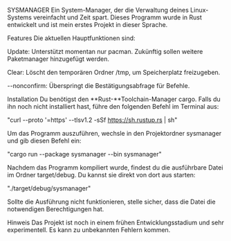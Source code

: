 SYSMANAGER
Ein System-Manager, der die Verwaltung deines Linux-Systems vereinfacht und Zeit spart. Dieses Programm wurde in Rust entwickelt und ist mein erstes Projekt in dieser Sprache.

Features
Die aktuellen Hauptfunktionen sind:

Update: Unterstützt momentan nur pacman. Zukünftig sollen weitere Paketmanager hinzugefügt werden.

Clear: Löscht den temporären Ordner /tmp, um Speicherplatz freizugeben.

--nonconfirm: Überspringt die Bestätigungsabfrage für Befehle.

Installation
Du benötigst den **Rust-**Toolchain-Manager cargo. Falls du ihn noch nicht installiert hast, führe den folgenden Befehl im Terminal aus:

"curl --proto '=https' --tlsv1.2 -sSf https://sh.rustup.rs | sh"

Um das Programm auszuführen, wechsle in den Projektordner sysmanager und gib diesen Befehl ein:

"cargo run --package sysmanager --bin sysmanager"

Nachdem das Programm kompiliert wurde, findest du die ausführbare Datei im Ordner target/debug. Du kannst sie direkt von dort aus starten:

"./target/debug/sysmanager"

Sollte die Ausführung nicht funktionieren, stelle sicher, dass die Datei die notwendigen Berechtigungen hat.

Hinweis
Das Projekt ist noch in einem frühen Entwicklungsstadium und sehr experimentell. Es kann zu unbekannten Fehlern kommen.
